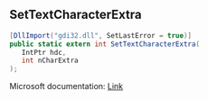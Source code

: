 ## SetTextCharacterExtra

```csharp
[DllImport("gdi32.dll", SetLastError = true)]
public static extern int SetTextCharacterExtra(
   IntPtr hdc,
   int nCharExtra
);
```

Microsoft documentation: [Link](https://docs.microsoft.com/en-us/windows/win32/api/wingdi/nf-wingdi-settextcharacterextra)
